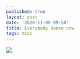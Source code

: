 ```yaml
---
published: true
layout: post
date: '2020-11-08 09:58'
title: Everybody dance now
tags: misc 
---
```

<a href="https://www.youtube.com/watch?v=Pn0RWuSFXVA"><img src="https://www.beltandroad.news/wp-content/uploads/2020/06/Kazakhstan-Flags.jpg" style="max-width: 640px;"></a>
